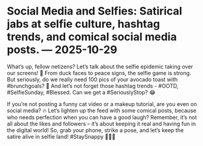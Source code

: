 # Social Media and Selfies: Satirical jabs at selfie culture, hashtag trends, and comical social media posts. — 2025-10-29

What’s up, fellow netizens? Let’s talk about the selfie epidemic taking over our screens! 📸 From duck faces to peace signs, the selfie game is strong. But seriously, do we really need 100 pics of your avocado toast with #brunchgoals? 🥑 And let’s not forget those hashtag trends - #OOTD, #SelfieSunday, #Blessed. Can we get a #SeriouslyStop? 😂 

If you’re not posting a funny cat video or a makeup tutorial, are you even on social media? 🔥 Let’s lighten up the feed with some comical posts, because who needs perfection when you can have a good laugh? Remember, it’s not all about the likes and followers – it’s about keeping it real and having fun in the digital world! So, grab your phone, strike a pose, and let’s keep the satire alive in selfie land! #StaySnappy 💁‍♀️🔥